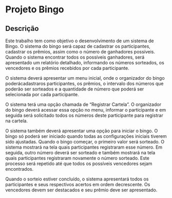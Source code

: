 # Projeto Bingo
## Descrição

Este trabalho tem como objetivo o desenvolvimento de um sistema de
Bingo. O sistema do bingo será capaz de cadastrar os participantes,
cadastrar os prêmios, assim como o número de ganhadores possíveis.
Quando o sistema encontrar todos os possíveis ganhadores, será
apresentado um relatório detalhado, informando os números sorteados,
os vencedores e os prêmios recebidos por cada participante.

O sistema deverá apresentar um menu inicial, onde o organizador do
bingo poderácadastraros participantes, os prêmios, o intervalo dos
números que poderão ser sorteados e a quantidade de número que
poderá ser selecionada por cada participante.

O sistema terá uma opção chamada de “Registrar Cartela”. O
organizador do bingo deverá acessar essa opção no menu, informar o
participante e em seguida será solicitado todos os números deste
participante para registrar na cartela.

O sistema também deverá apresentar uma opção para iniciar o bingo. O
bingo só poderá ser iniciado quando todas as configurações iniciais
tiverem sido ajustadas.
Quando o bingo começar, o primeiro valor será sorteado. O sistema
mostrará na tela quais participantes registraram esse número. Em
seguida, outro número deverá ser sorteado e também mostrará na tela
quais participantes registraram novamente o número sorteado. Este
processo será repetido até que todos os possíveis vencedores sejam
encontrados.

Quando o sorteio estiver concluído, o sistema apresentará todos os
participantes e seus respectivos acertos em ordem decrescente. Os
vencedores devem ser destacados e seu prêmio deve ser apresentado.